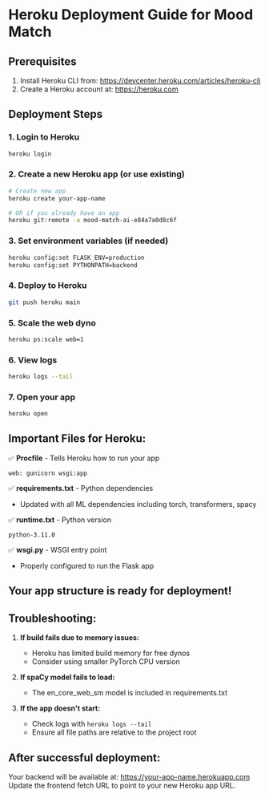 # Heroku Deployment Guide for Mood Match

## Prerequisites
1. Install Heroku CLI from: https://devcenter.heroku.com/articles/heroku-cli
2. Create a Heroku account at: https://heroku.com

## Deployment Steps

### 1. Login to Heroku
```bash
heroku login
```

### 2. Create a new Heroku app (or use existing)
```bash
# Create new app
heroku create your-app-name

# OR if you already have an app
heroku git:remote -a mood-match-ai-e84a7a0d8c6f
```

### 3. Set environment variables (if needed)
```bash
heroku config:set FLASK_ENV=production
heroku config:set PYTHONPATH=backend
```

### 4. Deploy to Heroku
```bash
git push heroku main
```

### 5. Scale the web dyno
```bash
heroku ps:scale web=1
```

### 6. View logs
```bash
heroku logs --tail
```

### 7. Open your app
```bash
heroku open
```

## Important Files for Heroku:

✅ **Procfile** - Tells Heroku how to run your app
```
web: gunicorn wsgi:app
```

✅ **requirements.txt** - Python dependencies
- Updated with all ML dependencies including torch, transformers, spacy

✅ **runtime.txt** - Python version
```
python-3.11.0
```

✅ **wsgi.py** - WSGI entry point
- Properly configured to run the Flask app

## Your app structure is ready for deployment!

## Troubleshooting:

1. **If build fails due to memory issues:**
   - Heroku has limited build memory for free dynos
   - Consider using smaller PyTorch CPU version

2. **If spaCy model fails to load:**
   - The en_core_web_sm model is included in requirements.txt

3. **If the app doesn't start:**
   - Check logs with `heroku logs --tail`
   - Ensure all file paths are relative to the project root

## After successful deployment:
Your backend will be available at: https://your-app-name.herokuapp.com
Update the frontend fetch URL to point to your new Heroku app URL.
